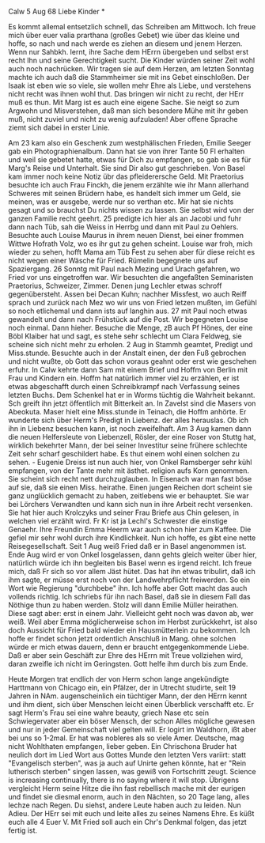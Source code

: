  Calw 5 Aug 68
Liebe Kinder <Marie>*

Es kommt allemal entsetzlich schnell, das Schreiben am Mittwoch. Ich freue mich über euer valia prarthana (großes Gebet) wie über das kleine und hoffe, so nach und nach werde es ziehen an diesem und jenem Herzen. Wenn nur Sahbkh. lernt, ihre Sache dem HErrn übergeben und selbst erst recht Ihn und seine Gerechtigkeit sucht. Die Kinder würden seiner Zeit wohl auch noch nachrücken. Wir tragen sie auf dem Herzen, am letzten Sonntag machte ich auch daß die Stammheimer sie mit ins Gebet einschloßen. Der Isaak ist eben wie so viele, sie wollen mehr Ehre als Liebe, und verstehens nicht recht was ihnen wohl thut. Das bringen wir nicht zu recht, der HErr muß es thun. Mit Marg ist es auch eine eigene Sache. Sie neigt so zum Argwohn und Misverstehen, daß man sich besondere Mühe mit ihr geben muß, nicht zuviel und nicht zu wenig aufzuladen! Aber offene Sprache ziemt sich dabei in erster Linie.

Am 23 kam also ein Geschenk zum westphälischen Frieden, Emilie Seeger gab ein Photographienalbum. Dann hat sie von ihrer Tante 50 Fl erhalten und weil sie gebetet hatte, etwas für Dich zu empfangen, so gab sie es für Marg's Reise und Unterhalt. Sie sind Dir also gut geschrieben. Von Basel kam immer noch keine Notiz übr das pfleiderersche Geld. Mit Praetorius besuchte ich auch Frau Finckh, die jenem erzählte wie ihr Mann allerhand Schweres mit seinen Brüdern habe, es handelt sich immer um Geld, sie meinen, was er ausgebe, werde nur so verthan etc. Mir hat sie nichts gesagt und so brauchst Du nichts wissen zu lassen. Sie selbst wird von der ganzen Familie recht geehrt. 25 predigte ich hier als an Jacobi und fuhr dann nach Tüb, sah die Weiss in Herrbg und dann mit Paul zu Oehlers. Besuchte auch Louise Maurus in ihrem neuen Dienst, bei einer frommen Wittwe Hofrath Volz, wo es ihr gut zu gehen scheint. Louise war froh, mich wieder zu sehen, hofft Mama am Tüb Fest zu sehen aber für diese reicht es nicht wegen einer Wäsche für Fried. Rümelin begegnete uns auf Spaziergang. 26 Sonntg mit Paul nach Mezing und Urach gefahren, wo Fried vor uns eingetroffen war. Wir besuchten die angefaßten Seminaristen Praetorius, Schweizer, Zimmer. Denen jung Lechler etwas schroff gegenübersteht. Assen bei Decan Kuhn; nachher Missfest, wo auch Reiff sprach und zurück nach Mez wo wir uns von Fried letzen mußten, im Gefühl so noch etlichemal und dann ists auf langhin aus. 27 mit Paul noch etwas gewandelt und dann nach Frühstück auf die Post. Wir begegneten Louise noch einmal. Dann hieher. Besuche die Menge, zB auch Pf Hönes, der eine Böbl Klaiber hat und sagt, es stehe sehr schlecht um Clara Feldweg, sie scheine sich nicht mehr zu erholen. 2 Aug in Stammh geamtet, Predigt und Miss.stunde. Besuchte auch in der Anstalt einen, der den Fuß gebrochen und nicht wußte, ob Gott das schon voraus geahnt oder erst wie geschehen erfuhr. In Calw kehrte dann Sam mit einem Brief und Hoffm von Berlin mit Frau und Kindern ein. Hoffm hat natürlich immer viel zu erzählen, er ist etwas abgeschafft durch einen Schreibkrampf nach Verfassung seines letzten Buchs. Dem Schenkel hat er in Worms tüchtig die Wahrheit bekannt. Sch greift ihn jetzt öffentlich mit Bitterkeit an. In Zavelst sind die Masers von Abeokuta. Maser hielt eine Miss.stunde in Teinach, die Hoffm anhörte. Er wunderte sich über Herm's Predigt in Liebenz. der alles herauslas. Ob ich ihn in Liebenz besuchen kann, ist noch zweifelhaft. Am 3 Aug kamen dann die neuen Helfersleute von Liebenzell, Rösler, der eine Roser von Stuttg hat, wirklich bekehrter Mann, der bei seiner Investitur seine frühere schlechte Zeit sehr scharf geschildert habe. Es thut einem wohl einen solchen zu sehen. - Eugenie Dreiss ist nun auch hier, von Onkel Ramsberger sehr kühl empfangen, von der Tante mehr mit ästhet. religion aufs Korn genommen. Sie scheint sich recht nett durchzuglauben. In Eisenach war man fast böse auf sie, daß sie einen Miss. heirathe. Einen jungen Reichen dort scheint sie ganz unglücklich gemacht zu haben, zeitlebens wie er behauptet. Sie war bei Lörchers Verwandten und kann sich nun in ihre Arbeit recht versenken. Sie hat hier auch Krolczyks und seiner Frau Briefe aus Chin gelesen, in welchen viel erzählt wird. Fr Kr ist ja Lechl's Schwester die einstige Genaehr. Ihre Freundin Emma Heerm war auch schon hier zum Kaffee. Die gefiel mir sehr wohl durch ihre Kindlichkeit. Nun ich hoffe, es gibt eine nette Reisegesellschaft. Seit 1 Aug weiß Fried daß er in Basel angenommen ist. Ende Aug wird er von Onkel losgelassen, dann gehts gleich weiter über hier, natürlich würde ich ihn begleiten bis Basel wenn es irgend reicht. Ich freue mich, daß Fr sich so vor allem Jäst hütet. Das hat ihn etwas tribulirt, daß ich ihm sagte, er müsse erst noch von der Landwehrpflicht freiwerden. So ein Wort wie Regierung "durchbebe" ihn. Ich hoffe aber Gott macht das auch vollends richtig. Ich schriebs für ihn nach Basel, daß sie in diesem Fall das Nöthige thun zu haben werden. Stolz will dann Emilie Müller heirathen. Diese sagt aber: erst in einem Jahr. Vielleicht geht noch was davon ab, wer weiß. Weil aber Emma möglicherweise schon im Herbst zurückkehrt, ist also doch Aussicht für Fried bald wieder ein Hausmütterlein zu bekommen. Ich hoffe er findet schon jetzt ordentlich Anschluß in Mang. ohne solchen würde er mich etwas dauern, denn er braucht entgegenkommende Liebe. Daß er aber sein Geschäft zur Ehre des HErrn mit Treue vollziehen wird, daran zweifle ich nicht im Geringsten. Gott helfe ihm durch bis zum Ende.

Heute Morgen trat endlich der von Herm schon lange angekündigte Harttmann von Chicago ein, ein Pfälzer, der in Utrecht studirte, seit 19 Jahren in NAm. augenscheinlich ein tüchtiger Mann, der den HErrn kennt und ihm dient, sich über Menschen leicht einen Überblick verschafft etc. Er sagt Herm's Frau sei eine wahre beauty, griech Nase etc sein Schwiegervater aber ein böser Mensch, der schon Alles mögliche gewesen und nur in jeder Gemeinschaft viel gelten will. Er logirt im Waldhorn, ißt aber bei uns so 1-2mal. Er hat was nobleres als so viele Amer. Deutsche, mag nicht Wohlthaten empfangen, lieber geben. Ein Chrischona Bruder hat neulich dort im Lied Wort aus Gottes Munde den letzten Vers variirt: statt "Evangelisch sterben", was ja auch auf Unirte gehen könnte, hat er "Rein lutherisch sterben" singen lassen, was gewiß von Fortschritt zeugt. Science is increasing continually, there is no saying where it will stop. Übrigens vergleicht Herm seine Hitze die ihn fast rebellisch mache mit der eurigen und findet sie diesmal enorm, auch in den Nächten, so 20 Tage lang, alles lechze nach Regen. Du siehst, andere Leute haben auch zu leiden. Nun Adieu. Der HErr sei mit euch und leite alles zu seines Namens Ehre. Es küßt euch alle 4 Euer V. Mit Fried soll auch ein Chr's Denkmal folgen, das jetzt fertig ist.
